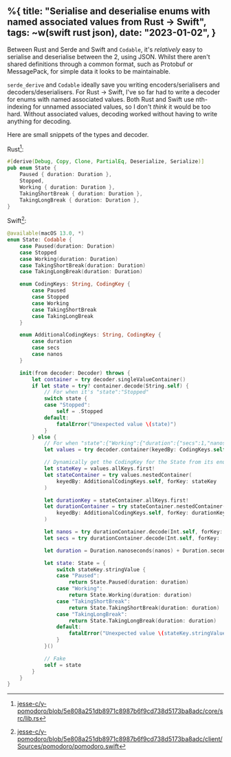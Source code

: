 %{
    title: "Serialise and deserialise enums with named associated values from Rust → Swift",
    tags: ~w(swift rust json),
    date: "2023-01-02",
}
---
Between Rust and Serde and Swift and `Codable`, it's _relatively_ easy to serialise and deserialise between the 2, using JSON. Whilst there aren't shared definitions through a common format, such as Protobuf or MessagePack, for simple data it looks to be maintainable.

`serde_derive` and `Codable` ideally save you writing encoders/serialisers and decoders/deserialisers. For Rust → Swift, I've so far had to write a decoder for enums with named associated values. Both Rust and Swift use nth-indexing for unnamed associated values, so I don't _think_ it would be too hard. Without associated values, decoding worked without having to write anything for decoding.

Here are small snippets of the types and decoder.

Rust[^1]:

```rust
#[derive(Debug, Copy, Clone, PartialEq, Deserialize, Serialize)]
pub enum State {
    Paused { duration: Duration },
    Stopped,
    Working { duration: Duration },
    TakingShortBreak { duration: Duration },
    TakingLongBreak { duration: Duration },
}
```

Swift[^2]:

```swift
@available(macOS 13.0, *)
enum State: Codable {
    case Paused(duration: Duration)
    case Stopped
    case Working(duration: Duration)
    case TakingShortBreak(duration: Duration)
    case TakingLongBreak(duration: Duration)

    enum CodingKeys: String, CodingKey {
        case Paused
        case Stopped
        case Working
        case TakingShortBreak
        case TakingLongBreak
    }

    enum AdditionalCodingKeys: String, CodingKey {
        case duration
        case secs
        case nanos
    }

    init(from decoder: Decoder) throws {
        let container = try decoder.singleValueContainer()
        if let state = try? container.decode(String.self) {
            // For when it's "state":"Stopped"
            switch state {
            case "Stopped":
                self = .Stopped
            default:
                fatalError("Unexpected value \(state)")
            }
        } else {
            // For when "state":{"Working":{"duration":{"secs":1,"nanos":0}}}
            let values = try decoder.container(keyedBy: CodingKeys.self)

            // Dynamically get the CodingKey for the State from its enum
            let stateKey = values.allKeys.first!
            let stateContainer = try values.nestedContainer(
                keyedBy: AdditionalCodingKeys.self, forKey: stateKey
            )

            let durationKey = stateContainer.allKeys.first!
            let durationContainer = try stateContainer.nestedContainer(
                keyedBy: AdditionalCodingKeys.self, forKey: durationKey
            )

            let nanos = try durationContainer.decode(Int.self, forKey: .nanos)
            let secs = try durationContainer.decode(Int.self, forKey: .secs)

            let duration = Duration.nanoseconds(nanos) + Duration.seconds(secs)

            let state: State = {
                switch stateKey.stringValue {
                case "Paused":
                    return State.Paused(duration: duration)
                case "Working":
                    return State.Working(duration: duration)
                case "TakingShortBreak":
                    return State.TakingShortBreak(duration: duration)
                case "TakingLongBreak":
                    return State.TakingLongBreak(duration: duration)
                default:
                    fatalError("Unexpected value \(stateKey.stringValue)")
                }
            }()

            // Fake
            self = state
        }
    }
}
```

[^1]: [jesse-c/y-pomodoro/blob/5e808a251db8971c8987b6f9cd738d5173ba8adc/core/src/lib.rs](https://github.com/jesse-c/y-pomodoro/blob/5e808a251db8971c8987b6f9cd738d5173ba8adc/core/src/lib.rs#L45)

[^2]: [jesse-c/y-pomodoro/blob/5e808a251db8971c8987b6f9cd738d5173ba8adc/client/Sources/pomodoro/pomodoro.swift](https://github.com/jesse-c/y-pomodoro/blob/5e808a251db8971c8987b6f9cd738d5173ba8adc/client/Sources/pomodoro/pomodoro.swift#L72)
